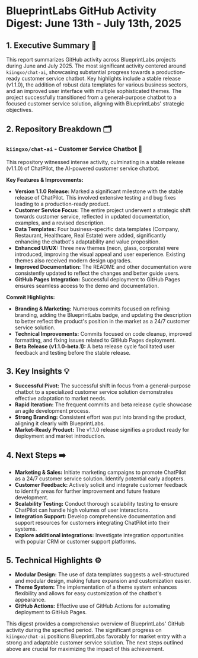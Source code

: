 # BlueprintLabs GitHub Activity Digest: June 13th - July 13th, 2025

## 1. Executive Summary 🚀

This report summarizes GitHub activity across BlueprintLabs projects during June and July 2025.  The most significant activity centered around `kiingxo/chat-ai`, showcasing substantial progress towards a production-ready customer service chatbot.  Key highlights include a stable release (v1.1.0), the addition of robust data templates for various business sectors, and an improved user interface with multiple sophisticated themes.  The project successfully transitioned from a general-purpose chatbot to a focused customer service solution, aligning with BlueprintLabs' strategic objectives.


## 2. Repository Breakdown 🗂️

### `kiingxo/chat-ai` - Customer Service Chatbot 🤖

This repository witnessed intense activity, culminating in a stable release (v1.1.0) of ChatPilot, the AI-powered customer service chatbot.

**Key Features & Improvements:**

* **Version 1.1.0 Release:**  Marked a significant milestone with the stable release of ChatPilot. This involved extensive testing and bug fixes leading to a production-ready product.
* **Customer Service Focus:** The entire project underwent a strategic shift towards customer service, reflected in updated documentation, examples, and a revised description.
* **Data Templates:**  Four business-specific data templates (Company, Restaurant, Healthcare, Real Estate) were added, significantly enhancing the chatbot's adaptability and value proposition.
* **Enhanced UI/UX:** Three new themes (neon, glass, corporate) were introduced, improving the visual appeal and user experience. Existing themes also received modern design upgrades.
* **Improved Documentation:**  The README and other documentation were consistently updated to reflect the changes and better guide users.
* **GitHub Pages Integration:**  Successful deployment to GitHub Pages ensures seamless access to the demo and documentation.


**Commit Highlights:**

* **Branding & Marketing:**  Numerous commits focused on refining branding, adding the BlueprintLabs badge, and updating the description to better reflect the product's position in the market as a 24/7 customer service solution.
* **Technical Improvements:**  Commits focused on code cleanup, improved formatting, and fixing issues related to GitHub Pages deployment.
* **Beta Release (v1.1.0-beta.1):** A beta release cycle facilitated user feedback and testing before the stable release.


## 3. Key Insights 💡

* **Successful Pivot:** The successful shift in focus from a general-purpose chatbot to a specialized customer service solution demonstrates effective adaptation to market needs.
* **Rapid Iteration:** The frequent commits and beta release cycle showcase an agile development process.
* **Strong Branding:** Consistent effort was put into branding the product, aligning it clearly with BlueprintLabs.
* **Market-Ready Product:**  The v1.1.0 release signifies a product ready for deployment and market introduction.


## 4. Next Steps ➡️

* **Marketing & Sales:** Initiate marketing campaigns to promote ChatPilot as a 24/7 customer service solution. Identify potential early adopters.
* **Customer Feedback:**  Actively solicit and integrate customer feedback to identify areas for further improvement and future feature development.
* **Scalability Testing:**  Conduct thorough scalability testing to ensure ChatPilot can handle high volumes of user interactions.
* **Integration Support:** Develop comprehensive documentation and support resources for customers integrating ChatPilot into their systems.
* **Explore additional integrations:** Investigate integration opportunities with popular CRM or customer support platforms.


## 5. Technical Highlights ⚙️

* **Modular Design:** The use of data templates suggests a well-structured and modular design, making future expansion and customization easier.
* **Theme System:** The implementation of a theme system enhances flexibility and allows for easy customization of the chatbot's appearance.
* **GitHub Actions:** Effective use of GitHub Actions for automating deployment to GitHub Pages.


This digest provides a comprehensive overview of BlueprintLabs' GitHub activity during the specified period.  The significant progress on `kiingxo/chat-ai` positions BlueprintLabs favorably for market entry with a strong and adaptable customer service solution.  The next steps outlined above are crucial for maximizing the impact of this achievement.

